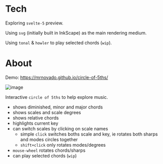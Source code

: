 # Tech

Exploring `svelte-5` preview.

Using `svg` (initially built in InkScape) as the main rendering medium.

Using `tonal` & `howler` to play selected chords (`wip`).

# About

Demo: https://mrnovado.github.io/circle-of-5ths/

![image](https://github.com/MrNovado/circle-of-5ths/assets/4604289/ef66053e-c0e8-4e17-ac7b-1a5f7fabcdb9)

Interactive `circle of 5ths` to help explore music.

- shows diminished, minor and major chords
- shows scales and scale degrees
- shows relative chords
- highlights current key
- can switch scales by clicking on scale names
  - simple `click` switches boths scale and key, ie rotates both sharps and modes circles together
  - `shift+click` only rotates modes/degrees
- `mouse-wheel` rotates chords/sharps
- can play selected chords (`wip`)
